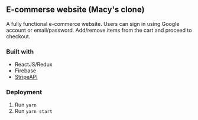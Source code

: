 ## E-commerse website (Macy's clone)

A fully functional e-commerce website. Users can sign in using Google account or email/password. Add/remove items from the cart and proceed to checkout.


### Built with

- ReactJS/Redux
- Firebase
- [StripeAPI](https://stripe.com)

### Deployment

1. Run `yarn`
2. Run `yarn start`

